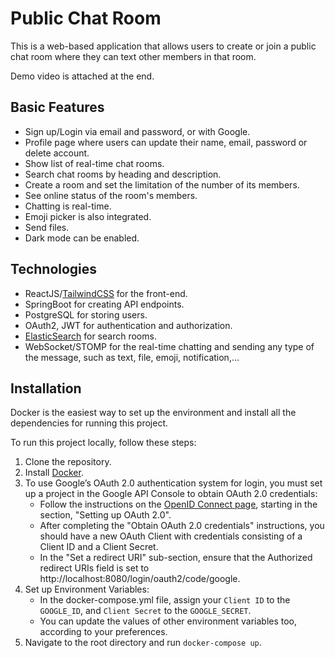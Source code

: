 # Public Chat Room

This is a web-based application that allows users to create or join a public chat room where they can text other members in that room.

Demo video is attached at the end.

## Basic Features

- Sign up/Login via email and password, or with Google.
- Profile page where users can update their name, email, password or delete account.
- Show list of real-time chat rooms.
- Search chat rooms by heading and description.
- Create a room and set the limitation of the number of its members.
- See online status of the room's members.
- Chatting is real-time.
- Emoji picker is also integrated.
- Send files.
- Dark mode can be enabled.

## Technologies

- ReactJS/[TailwindCSS](https://tailwindcss.com/) for the front-end.
- SpringBoot for creating API endpoints.
- PostgreSQL for storing users.
- OAuth2, JWT for authentication and authorization.
- [ElasticSearch](https://www.elastic.co/elasticsearch) for search rooms.
- WebSocket/STOMP for the real-time chatting and sending any type of the message, such as text, file, emoji, notification,…

## Installation

Docker is the easiest way to set up the environment and install all the dependencies for running this project.

To run this project locally, follow these steps:

1. Clone the repository.
2. Install [Docker](https://docs.docker.com/engine/install/).
3. To use Google’s OAuth 2.0 authentication system for login, you must set up a project in the Google API Console to obtain OAuth 2.0 credentials:
   - Follow the instructions on the [OpenID Connect page](https://developers.google.com/identity/openid-connect/openid-connect), starting in the section, "Setting up OAuth 2.0".
   - After completing the "Obtain OAuth 2.0 credentials" instructions, you should have a new OAuth Client with credentials consisting of a Client ID and a Client Secret.
   - In the "Set a redirect URI" sub-section, ensure that the Authorized redirect URIs field is set to http://localhost:8080/login/oauth2/code/google.
4. Set up Environment Variables:
   - In the docker-compose.yml file, assign your `Client ID` to the `GOOGLE_ID`, and `Client Secret` to the `GOOGLE_SECRET`.
   - You can update the values of other environment variables too, according to your preferences.
5. Navigate to the root directory and run `docker-compose up`.
